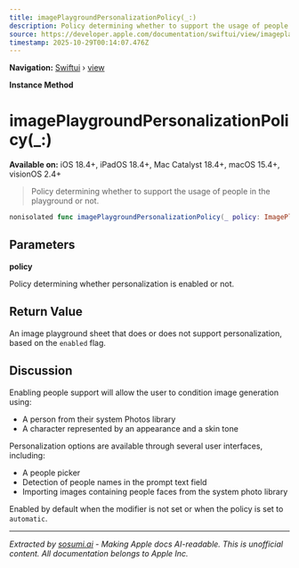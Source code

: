 ```yaml
---
title: imagePlaygroundPersonalizationPolicy(_:)
description: Policy determining whether to support the usage of people in the playground or not.
source: https://developer.apple.com/documentation/swiftui/view/imageplaygroundpersonalizationpolicy(_:)
timestamp: 2025-10-29T00:14:07.476Z
---
```


**Navigation:** [Swiftui](/documentation/swiftui) › [view](/documentation/swiftui/view)

**Instance Method**

# imagePlaygroundPersonalizationPolicy(_:)

**Available on:** iOS 18.4+, iPadOS 18.4+, Mac Catalyst 18.4+, macOS 15.4+, visionOS 2.4+

> Policy determining whether to support the usage of people in the playground or not.

```swift
nonisolated func imagePlaygroundPersonalizationPolicy(_ policy: ImagePlaygroundPersonalizationPolicy = .automatic) -> some View
```

## Parameters

**policy**

Policy determining whether personalization is enabled or not.



## Return Value

An image playground sheet that does or does not support personalization, based on the `enabled` flag.

## Discussion

Enabling people support will allow the user to condition image generation using:

- A person from their system Photos library
- A character represented by an appearance and a skin tone

Personalization options are available through several user interfaces, including:

- A people picker
- Detection of people names in the prompt text field
- Importing images containing people faces from the system photo library

Enabled by default when the modifier is not set or when the policy is set to `automatic`.

---

*Extracted by [sosumi.ai](https://sosumi.ai) - Making Apple docs AI-readable.*
*This is unofficial content. All documentation belongs to Apple Inc.*
